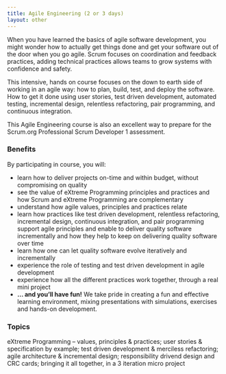 ```yaml
---
title: Agile Engineering (2 or 3 days)
layout: other
---
```

When you have learned the basics of agile software development, you might wonder how to actually get things done and get your software out of the door when you go agile. Scrum focuses on coordination and feedback practices, adding technical practices allows teams to grow systems with confidence and safety.

This intensive, hands on course focuses on the down to earth side of working in an agile way: how to plan, build, test, and deploy the software. How to get it done using user stories, test driven development, automated testing, incremental design, relentless refactoring, pair programming, and continuous integration.

This Agile Engineering course is also an excellent way to prepare for the Scrum.org Professional Scrum Developer 1 assessment.

### Benefits

By participating in course, you will:

* learn how to deliver projects on-time and within budget, without compromising on quality
* see the value of eXtreme Programming principles and practices and how Scrum and eXtreme Programming are complementary
* understand how agile values, principles and practices relate
* learn how practices like test driven development, relentless refactoring, incremental design, continuous integration, and pair programming support agile principles and enable to deliver quality software incrementally and how they help to keep on delivering quality software over time
* learn how one can let quality software evolve iteratively and incrementally
* experience the role of testing and test driven development in agile development
* experience how all the different practices work together, through a real mini project
* **... and you’ll have fun!** We take pride in creating a fun and effective learning environment, mixing presentations with simulations, exercises and hands-on development.

### Topics

eXtreme Programming – values, principles &amp; practices; user stories &amp; specification by example; test driven development &amp; merciless refactoring; 
agile architecture &amp; incremental design; responsibility drivend design and CRC cards; bringing it all together, in a 3 iteration micro project
